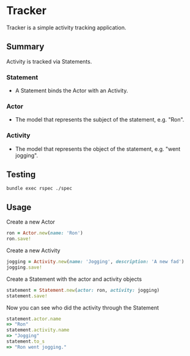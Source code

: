 # Tracker

Tracker is a simple activity tracking application.

## Summary

Activity is tracked via Statements.

### Statement

- A Statement binds the Actor with an Activity.

### Actor

- The model that represents the subject of the statement, e.g. "Ron".

### Activity

- The model that represents the object of the statement, e.g. "went jogging".

## Testing

`bundle exec rspec ./spec`

## Usage

Create a new Actor

````ruby
ron = Actor.new(name: 'Ron')
ron.save!
````

Create a new Activity

````ruby
jogging = Activity.new(name: 'Jogging', description: 'A new fad')
jogging.save!
````

Create a Statement with the actor and activity objects

````ruby
statement = Statement.new(actor: ron, activity: jogging)
statement.save!
````

Now you can see who did the activity through the Statement

````ruby
statement.actor.name
=> "Ron"
statement.activity.name
=> "Jogging"
statement.to_s
=> "Ron went jogging."
````

